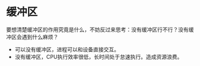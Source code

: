 # 缓冲区

要想清楚缓冲区的作用究竟是什么，不妨反过来思考：没有缓冲区行不行？没有缓冲区会遇到什么麻烦？

* 可以没有缓冲区，进程可以和设备直接交互。
* 没有缓冲区，CPU执行效率很低，长时间处于怠速执行。造成资源浪费。

